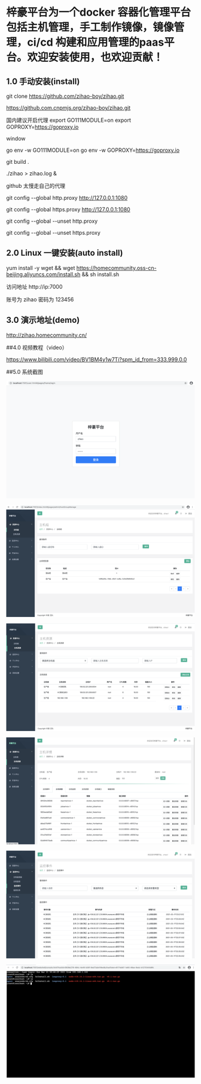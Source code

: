 # 梓豪平台为一个docker 容器化管理平台 包括主机管理，手工制作镜像，镜像管理，ci/cd 构建和应用管理的paas平台。欢迎安装使用，也欢迎贡献！


## 1.0 手动安装(install)

git clone https://github.com/zihao-boy/zihao.git

https://github.com.cnpmjs.org/zihao-boy/zihao.git

国内建议开启代理
export GO111MODULE=on
export GOPROXY=https://goproxy.io

window 

go env -w GO111MODULE=on
go env -w GOPROXY=https://goproxy.io

git build .

./zihao > zihao.log &

github 太慢走自己的代理

git config --global http.proxy http://127.0.0.1:1080

git config --global https.proxy http://127.0.0.1:1080

git config --global --unset http.proxy

git config --global --unset https.proxy

## 2.0 Linux 一键安装(auto install)

yum install -y wget && wget https://homecommunity.oss-cn-beijing.aliyuncs.com/install.sh && sh install.sh

访问地址 http://ip:7000

账号为 zihao 
密码为 123456

## 3.0 演示地址(demo)

http://zihao.homecommunity.cn/

##4.0 视频教程（video）

https://www.bilibili.com/video/BV1BM4y1w7Ti?spm_id_from=333.999.0.0

##5.0 系统截图

![image](doc/1.png)

![image](doc/2.png)

![image](doc/3.png)

![image](doc/4.png)

![image](doc/5.png)

![image](doc/6.png)
